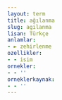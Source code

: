 ```yaml
---
layout: term
title: ağılanma
slug: agilanma
lisan: Türkçe
anlamlar:
- ► zehirlenme
ozellikler:
- - isim
ornekler:
- - ''
orneklerkaynak:
- - ''
---
```

